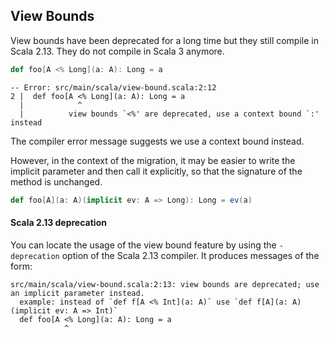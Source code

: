 ## View Bounds

View bounds have been deprecated for a long time but they still compile in Scala 2.13.
They do not compile in Scala 3 anymore.

```scala
def foo[A <% Long](a: A): Long = a
```

``` 
-- Error: src/main/scala/view-bound.scala:2:12 
2 |  def foo[A <% Long](a: A): Long = a
  |            ^
  |          view bounds `<%' are deprecated, use a context bound `:' instead
```

The compiler error message suggests we use a context bound instead.

However, in the context of the migration, it may be easier to write the implicit parameter and then call it explicitly, so that the signature of the method is unchanged.

```scala
def foo[A](a: A)(implicit ev: A => Long): Long = ev(a)
```

#### Scala 2.13 deprecation

You can locate the usage of the view bound feature by using the `-deprecation` option of the Scala 2.13 compiler.
It produces messages of the form:

```
src/main/scala/view-bound.scala:2:13: view bounds are deprecated; use an implicit parameter instead.
  example: instead of `def f[A <% Int](a: A)` use `def f[A](a: A)(implicit ev: A => Int)`
  def foo[A <% Long](a: A): Long = a
            ^
```
